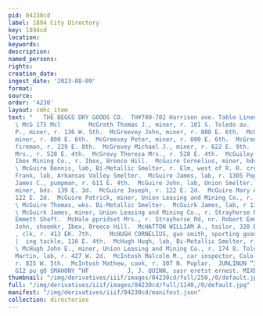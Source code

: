 ```yaml
---
pid: 04230cd
label: 1894 City Directory
key: 1894cd
location: 
keywords: 
description: 
named_persons: 
rights: 
creation_date: 
ingest_date: '2023-08-09'
format: 
source: 
order: '4230'
layout: cmhc_item
text: "   THE BEGGS DRY GOODS CO.  TH¥700-702 Harrison ave. Table Linens and Napkins
  \ McG 175 Mcl        McGrath Thomas J., miner, r. 101 S. Toledo av.  McGraw Samuel
  P., miner, r. 136 W. 5th.  McGreevey John, miner, r. 800 E. 6th.  McGreevey Patrick,
  miner, r. 800 E. 6th.  McGreevey Peter, miner, r. 800 E. 6th.  McGreevy Daniel,
  fireman, r. 229 E. 8th.  McGrevey Michael J., miner, r. 622 E. 9th.  McGrevy Sarah
  Mrs., r. 528 E. 4th.  McGrevy Theresa Mrs., r. 528 E. 4th.  McGuiley Munty, miner,
  Ibex Mining Co., r. Ibex, Breece Hill.  McGuire Cornelius, miner, bds. 139 E. 3d.
  \ McGuire Dennis, lab, Bi-Metallic Smelter, r. Elm, west of R. R. crossing.  McGuire
  Frank, lab, Arkansas Valley Smelter.  McGuire James, lab, r. 1305 Poplar.  McGuire
  James C., pumpman, r. 611 E. 4th.  McGuire John, lab, Union Smelter.  MeGuire John,
  miner, bds. 139 E. 3d.  McGuire Joseph, r. 122 E. 2d.  McGuire Mary A. Mrs., r.
  122 E. 2d.  McGuire Patrick, miner, Union Leasing and Mining Co., r. 701 EK. 5th.
  \ McGuire Thomas, wks. Bi-Metallic Smelter.  McGuirk James, lab, r 1305 Poplar.
  \ McGuirk James, miner, Union Leasing and Mining Co., r. Strayhorse Rd, nr. Robert
  Emmett Shaft.  McHale ppridset Mrs., r. Strayhorse Rd, nr. Robert Emmett  att.  McHatton
  John, shoemkr, Ibex, Breece Hill.  McHATTON WILLIAM A., tailor, 320 E. 6th.  McHenr
  , clk, r. 413 EK. 7th.     McHUGH CORNELIUS, gun smith, sporting goods and fish-
  |  ing tackle, 116 E. 4th.  McHugh Hugh, lab, Bi-Metallic Smelter, r. 516 W. 3d.
  \ McHugh John E., miner, Union Leasing and Mining Co., r. 174 8. Toledo av.  McHugh
  Martin, lab, r. 427 W. 2d.  McIntosh Malcolm M., car inspector, Colo. Midland Ry,
  r. 825 W. 5th.  McIntosh Mathew, cook, r. 307 N. Poplar.  JUNLINUN “IS WHIS 180
  G12 pu gO SMAHONY “HF           J, J. QUINN, sasr eretst ernest. MIXED PAINTS "
thumbnail: "/img/derivatives/iiif/images/04230cd/full/250,/0/default.jpg"
full: "/img/derivatives/iiif/images/04230cd/full/1140,/0/default.jpg"
manifest: "/img/derivatives/iiif/04230cd/manifest.json"
collection: directories
---
```

